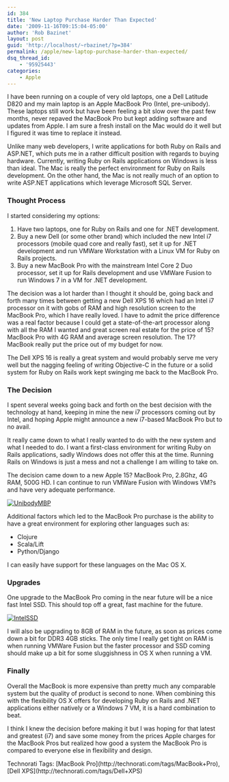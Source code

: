 ```yaml
---
id: 384
title: 'New Laptop Purchase Harder Than Expected'
date: '2009-11-16T09:15:04-05:00'
author: 'Rob Bazinet'
layout: post
guid: 'http://localhost/~rbazinet/?p=384'
permalink: /apple/new-laptop-purchase-harder-than-expected/
dsq_thread_id:
    - '95925443'
categories:
    - Apple
---
```


I have been running on a couple of very old laptops, one a Dell Latitude D820 and my main laptop is an Apple MacBook Pro (Intel, pre-unibody). These laptops still work but have been feeling a bit slow over the past few months, never repaved the MacBook Pro but kept adding software and updates from Apple. I am sure a fresh install on the Mac would do it well but I figured it was time to replace it instead.

Unlike many web developers, I write applications for both Ruby on Rails and ASP.NET, which puts me in a rather difficult position with regards to buying hardware. Currently, writing Ruby on Rails applications on Windows is less than ideal. The Mac is really the perfect environment for Ruby on Rails development. On the other hand, the Mac is not really much of an option to write ASP.NET applications which leverage Microsoft SQL Server.

### Thought Process

I started considering my options:

1. Have two laptops, one for Ruby on Rails and one for .NET development.
2. Buy a new Dell (or some other brand) which included the new Intel i7 processors (mobile quad core and really fast), set it up for .NET development and run VMWare Workstation with a Linux VM for Ruby on Rails projects.
3. Buy a new MacBook Pro with the mainstream Intel Core 2 Duo processor, set it up for Rails development and use VMWare Fusion to run Windows 7 in a VM for .NET development.
 
The decision was a lot harder than I thought it should be, going back and forth many times between getting a new Dell XPS 16 which had an Intel i7 processor on it with gobs of RAM and high resolution screen to the MacBook Pro, which I have really loved. I have to admit the price difference was a real factor because I could get a state-of-the-art processor along with all the RAM I wanted and great screen real estate for the price of 15? MacBook Pro with 4G RAM and average screen resolution. The 17? MacBook really put the price out of my budget for now.

The Dell XPS 16 is really a great system and would probably serve me very well but the nagging feeling of writing Objective-C in the future or a solid system for Ruby on Rails work kept swinging me back to the MacBook Pro.

### The Decision

I spent several weeks going back and forth on the best decision with the technology at hand, keeping in mine the new i7 processors coming out by Intel, and hoping Apple might announce a new i7-based MacBook Pro but to no avail.

It really came down to what I really wanted to do with the new system and what I needed to do. I want a first-class environment for writing Ruby on Rails applications, sadly Windows does not offer this at the time. Running Rails on Windows is just a mess and not a challenge I am willing to take on.

The decision came down to a new Apple 15? MacBook Pro, 2.8Ghz, 4G RAM, 500G HD. I can continue to run VMWare Fusion with Windows VM?s and have very adequate performance.

[![UnibodyMBP](https://accidentaltechnologist.com/files/media/image/WindowsLiveWriter/79211b179842_81C5/UnibodyMBP_thumb.jpg "UnibodyMBP")](https://accidentaltechnologist.com/files/media/image/WindowsLiveWriter/79211b179842_81C5/UnibodyMBP.jpg)

Additional factors which led to the MacBook Pro purchase is the ability to have a great environment for exploring other languages such as:

- Clojure
- Scala/Lift
- Python/Django
 
I can easily have support for these languages on the Mac OS X.

### Upgrades

One upgrade to the MacBook Pro coming in the near future will be a nice fast Intel SSD. This should top off a great, fast machine for the future.

[![IntelSSD](https://accidentaltechnologist.com/files/media/image/WindowsLiveWriter/79211b179842_81C5/IntelSSD_thumb.jpg "IntelSSD")](https://accidentaltechnologist.com/files/media/image/WindowsLiveWriter/79211b179842_81C5/IntelSSD_2.jpg)

I will also be upgrading to 8GB of RAM in the future, as soon as prices come down a bit for DDR3 4GB sticks. The only time I really get tight on RAM is when running VMWare Fusion but the faster processor and SSD coming should make up a bit for some sluggishness in OS X when running a VM.

### Finally

Overall the MacBook is more expensive than pretty much any comparable system but the quality of product is second to none. When combining this with the flexibility OS X offers for developing Ruby on Rails and .NET applications either natively or a Windows 7 VM, it is a hard combination to beat.

I think I knew the decision before making it but I was hoping for that latest and greatest (i7) and save some money from the prices Apple charges for the MacBook Pros but realized how good a system the MacBook Pro is compared to everyone else in flexibility and design.

<div class="wlWriterSmartContent" id="scid:0767317B-992E-4b12-91E0-4F059A8CECA8:d3fdb989-cb5f-40d2-97ad-eee3dbf2eb4f" style="padding-bottom: 0px; margin: 0px; padding-left: 0px; padding-right: 0px; display: inline; float: none; padding-top: 0px">Technorati Tags: [MacBook Pro](http://technorati.com/tags/MacBook+Pro),[Dell XPS](http://technorati.com/tags/Dell+XPS)</div>